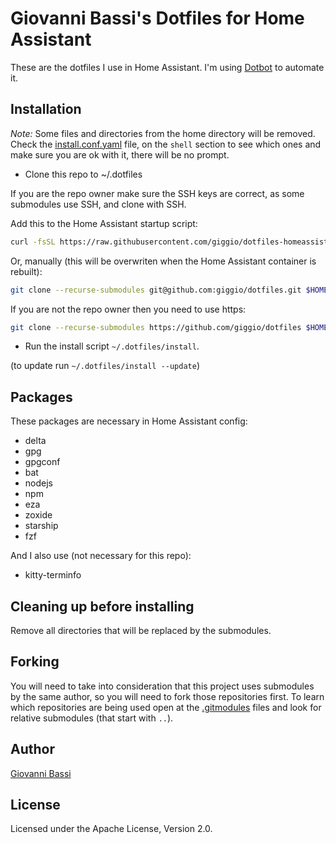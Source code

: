 # Giovanni Bassi's Dotfiles for Home Assistant

These are the dotfiles I use in Home Assistant. I'm using
[Dotbot](https://github.com/anishathalye/dotbot)
to automate it.

## Installation

*Note:* Some files and directories from the home directory will be removed. Check the
[install.conf.yaml](https://github.com/giggio/dotfiles/blob/master/install.conf.yaml)
file, on the `shell` section to see which ones and make sure you are ok with it,
there will be no prompt.

* Clone this repo to ~/.dotfiles

If you are the repo owner make sure the SSH keys are correct, as some submodules
use SSH, and clone with SSH.

Add this to the Home Assistant startup script:

````bash
curl -fsSL https://raw.githubusercontent.com/giggio/dotfiles-homeassistant/refs/heads/main/remote_install.sh | sudo -u giggio bash
````

Or, manually (this will be overwriten when the Home Assistant container is rebuilt):

````bash
git clone --recurse-submodules git@github.com:giggio/dotfiles.git $HOME/.dotfiles
````

If you are not the repo owner then you need to use https:

````bash
git clone --recurse-submodules https://github.com/giggio/dotfiles $HOME/.dotfiles
````

* Run the install script `~/.dotfiles/install`.

(to update run `~/.dotfiles/install --update`)

## Packages

These packages are necessary in Home Assistant config:

* delta
* gpg
* gpgconf
* bat
* nodejs
* npm
* eza
* zoxide
* starship
* fzf

And I also use (not necessary for this repo):

* kitty-terminfo

## Cleaning up before installing

Remove all directories that will be replaced by the submodules.

## Forking

You will need to take into consideration that this project uses submodules by
the same author, so you will need to fork those repositories first.
To learn which repositories are being used open at the [.gitmodules]() files and
look for relative submodules (that start with `..`).

## Author

[Giovanni Bassi](https://links.giggio.net/bio)

## License

Licensed under the Apache License, Version 2.0.
